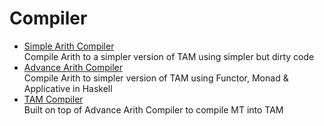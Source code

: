 # Compiler
- [Simple Arith Compiler](simple_arith_compiler)   
    Compile Arith to a simpler version of TAM using simpler but dirty code
- [Advance Arith Compiler](advance_arith_compiler)   
    Compile Arith to simpler version of TAM using Functor, Monad & Applicative in Haskell
- [TAM Compiler](cw1)   
    Built on top of Advance Arith Compiler to compile MT into TAM